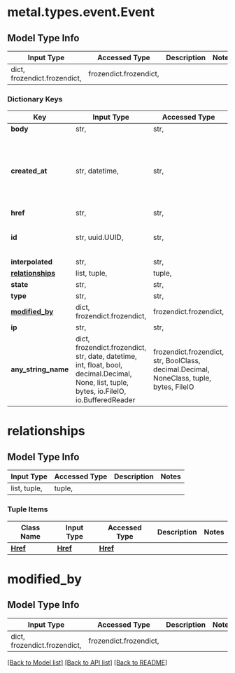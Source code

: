 # metal.types.event.Event

## Model Type Info
Input Type | Accessed Type | Description | Notes
------------ | ------------- | ------------- | -------------
dict, frozendict.frozendict,  | frozendict.frozendict,  |  | 

### Dictionary Keys
Key | Input Type | Accessed Type | Description | Notes
------------ | ------------- | ------------- | ------------- | -------------
**body** | str,  | str,  |  | [optional] 
**created_at** | str, datetime,  | str,  |  | [optional] value must conform to RFC-3339 date-time
**href** | str,  | str,  |  | [optional] 
**id** | str, uuid.UUID,  | str,  |  | [optional] value must be a uuid
**interpolated** | str,  | str,  |  | [optional] 
**[relationships](#relationships)** | list, tuple,  | tuple,  |  | [optional] 
**state** | str,  | str,  |  | [optional] 
**type** | str,  | str,  |  | [optional] 
**[modified_by](#modified_by)** | dict, frozendict.frozendict,  | frozendict.frozendict,  |  | [optional] 
**ip** | str,  | str,  |  | [optional] 
**any_string_name** | dict, frozendict.frozendict, str, date, datetime, int, float, bool, decimal.Decimal, None, list, tuple, bytes, io.FileIO, io.BufferedReader | frozendict.frozendict, str, BoolClass, decimal.Decimal, NoneClass, tuple, bytes, FileIO | any string name can be used but the value must be the correct type | [optional]

# relationships

## Model Type Info
Input Type | Accessed Type | Description | Notes
------------ | ------------- | ------------- | -------------
list, tuple,  | tuple,  |  | 

### Tuple Items
Class Name | Input Type | Accessed Type | Description | Notes
------------- | ------------- | ------------- | ------------- | -------------
[**Href**](Href.md) | [**Href**](Href.md) | [**Href**](Href.md) |  | 

# modified_by

## Model Type Info
Input Type | Accessed Type | Description | Notes
------------ | ------------- | ------------- | -------------
dict, frozendict.frozendict,  | frozendict.frozendict,  |  | 

[[Back to Model list]](../../README.md#documentation-for-models) [[Back to API list]](../../README.md#documentation-for-api-endpoints) [[Back to README]](../../README.md)

